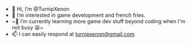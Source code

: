 - 👋 Hi, I’m @TurnipXenon
- 👀 I’m interested in game development and french fries.
- ~🌱 I’m currently learning more game dev stuff beyond coding when I'm not busy 😫~
- 📫 I can easily respond at turnipxenon@gmail.com

<!---
TurnipXenon/TurnipXenon is a ✨ special ✨ repository because its `README.md` (this file) appears on your GitHub profile.
You can click the Preview link to take a look at your changes.
--->
